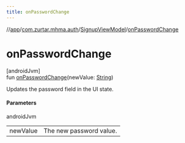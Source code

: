 ```yaml
---
title: onPasswordChange
---
```

//[app](../../../index.html)/[com.zurtar.mhma.auth](../index.html)/[SignupViewModel](index.html)/[onPasswordChange](on-password-change.html)



# onPasswordChange



[androidJvm]\
fun [onPasswordChange](on-password-change.html)(newValue: [String](https://kotlinlang.org/api/core/kotlin-stdlib/kotlin/-string/index.html))



Updates the password field in the UI state.



#### Parameters


androidJvm

| | |
|---|---|
| newValue | The new password value. |



